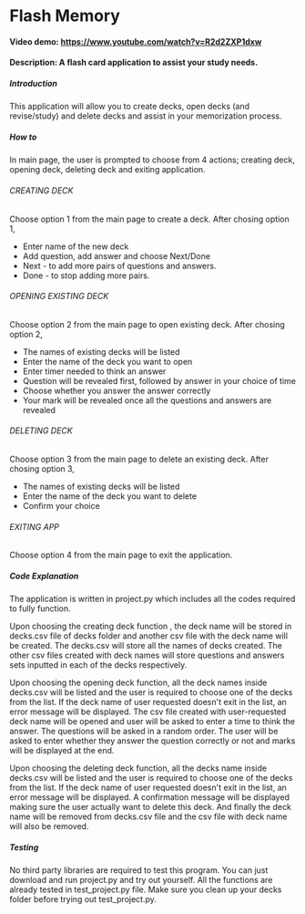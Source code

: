 # Flash Memory
#### Video demo: <https://www.youtube.com/watch?v=R2d2ZXP1dxw>
#### Description: A flash card application to assist your study needs.

##### Introduction
This application will allow you to create decks, open decks (and revise/study) and delete decks and assist in your memorization process.

##### How to
In main page, the user is prompted to choose from 4 actions; creating deck, opening deck, deleting deck and exiting application.
###### CREATING DECK
Choose option 1 from the main page to create a deck.
After chosing option 1,
- Enter name of the new deck
- Add question, add answer and choose Next/Done
- Next - to add more pairs of questions and answers.
- Done - to stop adding more pairs.
###### OPENING EXISTING DECK
Choose option 2 from the main page to open existing deck.
After chosing option 2,
- The names of existing decks will be listed
- Enter the name of the deck you want to open
- Enter timer needed to think an answer
- Question will be revealed first, followed by answer in your choice of time
- Choose whether you answer the answer correctly
- Your mark will be revealed once all the questions and answers are revealed
###### DELETING DECK
Choose option 3 from the main page to delete an existing deck.
After chosing option 3,
- The names of existing decks will be listed
- Enter the name of the deck you want to delete
- Confirm your choice
###### EXITING APP
Choose option 4 from the main page to exit the application.

##### Code Explanation
The application is written in project.py which includes all the codes required to fully function.

Upon choosing the creating deck function , the deck name will be stored in decks.csv file of decks folder and another csv file with the deck name will be created.
The decks.csv will store all the names of decks created.
The other csv files created with deck names will store questions and answers sets inputted in each of the decks respectively.

Upon choosing the opening deck function, all the deck names inside decks.csv will be listed and the user is required to choose one of the decks from the list. If the deck name of user requested doesn't exit in the list, an error message will be displayed.
The csv file created with user-requested deck name will be opened and user will be asked to enter a time to think the answer.
The questions will be asked in a random order.
The user will be asked to enter whether they answer the question correctly or not and marks will be displayed at the end.

Upon choosing the deleting deck function, all the decks name inside decks.csv will be listed and the user is required to choose one of the decks from the list. If the deck name of user requested doesn't exit in the list, an error message will be displayed.
A confirmation message will be displayed making sure the user actually want to delete this deck.
And finally the deck name will be removed from decks.csv file and the csv file with deck name will also be removed.

##### Testing
No third party libraries are required to test this program. You can just download and run project.py and try out yourself. All the functions are already tested in test_project.py file. Make sure you clean up your decks folder before trying out test_project.py.
